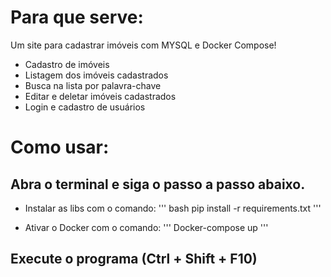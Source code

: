 # Para que serve:
Um site para cadastrar imóveis com MYSQL e Docker Compose!


* Cadastro de imóveis
* Listagem dos imóveis cadastrados
* Busca na lista por palavra-chave
* Editar e deletar imóveis cadastrados
* Login e cadastro de usuários

# Como usar:

## Abra o terminal e siga o passo a passo abaixo.

* Instalar as libs com o comando:
''' bash
pip install -r requirements.txt
'''

* Ativar o Docker com o comando:
'''
Docker-compose up
'''

## Execute o programa (Ctrl + Shift + F10)

